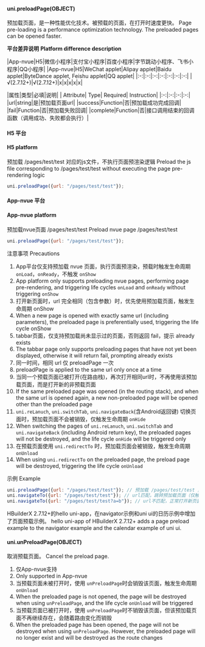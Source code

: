 #### uni.preloadPage(OBJECT)

预加载页面，是一种性能优化技术。被预载的页面，在打开时速度更快。
Page pre-loading is a performance optimization technology. The preloaded pages can be opened faster.

**平台差异说明**
**Platform difference description**

|App-nvue|H5|微信小程序|支付宝小程序|百度小程序|字节跳动小程序、飞书小程序|QQ小程序|
|App-nvue|H5|WeChat applet|Alipay applet|Baidu applet|ByteDance applet, Feishu applet|QQ applet|
|:-:|:-:|:-:|:-:|:-:|:-:|:-:|
|√(2.7.12+)|√(2.7.12+)|x|x|x|x|x|


|属性|类型|必填|说明|
| Attribute| Type| Required| Instruction|
|:-:|:-:|:-:|:-:|
|url|string|是|预加载页面url|
|success|Function|否|预加载成功完成回调|
|fail|Function|否|预加载失败回调|
|complete|Function|否|接口调用结束的回调函数（调用成功、失败都会执行）|


#### H5 平台
#### H5 platform

预加载 /pages/test/test 对应的js文件，不执行页面预渲染逻辑
Preload the js file corresponding to /pages/test/test without executing the page pre-rendering logic
```js
uni.preloadPage({url: "/pages/test/test"});
```

#### App-nvue 平台
#### App-nvue platform

预加载nvue页面 /pages/test/test
Preload nvue page /pages/test/test
```js
uni.preloadPage({url: "/pages/test/test"});
```

注意事项
Precautions
1. App平台仅支持预加载 nvue 页面，执行页面预渲染，预载时触发生命周期 `onLoad`，`onReady`，不触发 `onShow`
1. App platform only supports preloading nvue pages, performing page pre-rendering, and triggering life cycles `onLoad` and `onReady` without triggering `onShow`
2. 打开新页面时，url 完全相同（包含参数）时，优先使用预加载页面，触发生命周期 onShow
2. When a new page is opened with exactly same url (including parameters), the preloaded page is preferentially used, triggering the life cycle onShow
3. tabbar页面，仅支持预加载尚未显示过的页面，否则返回 fail，提示 already exists
3. The tabbar page only supports preloading pages that have not yet been displayed, otherwise it will return fail, prompting already exists
4. 同一时间，相同 url 仅 preloadPage 一次
4. preloadPage is applied to the same url only once at a time
5. 当同一个预载页面已被打开(在路由栈)，再次打开相同url时，不再使用该预加载页面，而是打开新的非预载页面
5. If the same preloaded page was opened (in the routing stack), and when the same url is opened again, a new non-preloaded page will be opened other than the preloaded page
6. `uni.reLanuch`, `uni.switchTab`, `uni.navigateBack`(含Android返回键) 切换页面时，预加载页面不会被销毁，仅触发生命周期 `onHide`
6. When switching the pages of `uni.reLanuch`, `uni.switchTab` and `uni.navigateBack` (including Android return key), the preloaded pages will not be destroyed, and the life cycle `onHide` will be triggered only
7. 在预载页面使用 `uni.redirectTo` 时，预加载页面会被销毁，触发生命周期 `onUnload`
7. When using `uni.redirectTo` on the preloaded page, the preload page will be destroyed, triggering the life cycle `onUnload`

示例
Example
```js
uni.preloadPage({url: "/pages/test/test"}); // 预加载 /pages/test/test 页面（仅触发onLoad，onReady)
uni.navigateTo({url: "/pages/test/test"}); // url匹配，跳转预加载页面（仅触发onShow)
uni.navigateTo({url: "/pages/test/test?a=b"}); // url不匹配，正常打开新页面
```

HBuilderX 2.7.12+的hello uni-app，在navigator示例和uni ui的日历示例中增加了页面预载示例。
hello uni-app of HBuilderX 2.7.12+ adds a page preload example to the navigator example and the calendar example of uni ui.

#### uni.unPreloadPage(OBJECT)

取消预载页面。
Cancel the preload page.

1. 仅App-nvue支持
1. Only supported in App-nvue
2. 当预载页面未被打开时，使用 `unPreloadPage`时会销毁该页面，触发生命周期 `onUnload`
2. When the preloaded page is not opened, the page will be destroyed when using `unPreloadPage`, and the life cycle `onUnload` will be triggered
3. 当预载页面已被打开时，使用 `unPreloadPage`时不销毁该页面，但该预加载页面不再继续存在，会随着路由变化而销毁
3. When the preloaded page has been opened, the page will not be destroyed when using `unPreloadPage`. However, the preloaded page will no longer exist and will be destroyed as the route changes

